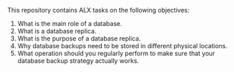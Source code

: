 This repository contains ALX tasks on the following objectives:
1. What is the main role of a database.
2. What is a database replica.
3. What is the purpose of a database replica.
4. Why database backups need to be stored in different physical locations.
5. What operation should you regularly perform to make sure that your database
   backup strategy actually works.
